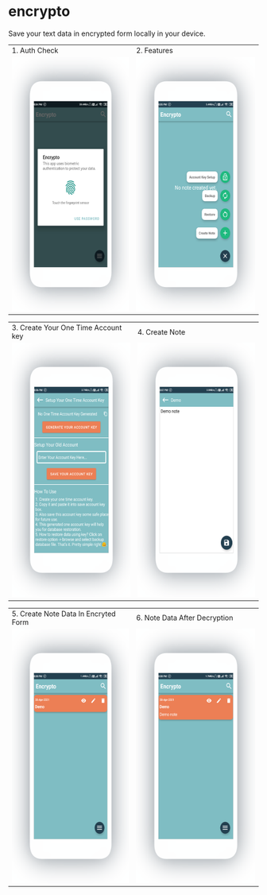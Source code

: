 # encrypto
Save your text data in encrypted form locally in your device.

<table>
  <tr>
    <td>1. Auth Check</td>
    <td>2. Features</td>
  </tr>
  <tr>
    <td><img src="https://github.com/romithgiri/encrypto/blob/main/screenshots/1.png" width="288" height="512"/></td>
    <td><img src="https://github.com/romithgiri/encrypto/blob/main/screenshots/6.png" width="288" height="512"/></td>
  </tr>
</table>

<table>
  <tr>
    <td>3. Create Your One Time Account key</td>
    <td>4. Create Note</td>
  </tr>
  <tr>
    <td><img src="https://github.com/romithgiri/encrypto/blob/main/screenshots/5.png" width="288" height="512"/></td>
    <td><img src="https://github.com/romithgiri/encrypto/blob/main/screenshots/4.png" width="288" height="512"/></td>
  </tr>
 </table>

<table>
  <tr>
    <td>5. Create Note Data In Encryted Form</td>
    <td>6. Note Data After Decryption</td>
  </tr>
  <tr>
    <td><img src="https://github.com/romithgiri/encrypto/blob/main/screenshots/3.png" width="288" height="512"/></td>
    <td><img src="https://github.com/romithgiri/encrypto/blob/main/screenshots/2.png" width="288" height="512"/></td>
  </tr>
 </table>
